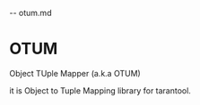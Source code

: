 --  otum.md

# OTUM

Object TUple Mapper   (a.k.a OTUM)

it is Object to Tuple Mapping library for tarantool.
